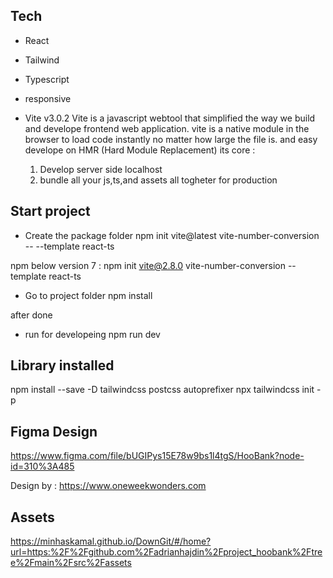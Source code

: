 <!-- ## Project Source

https://www.youtube.com/watch?v=_oO4Qi5aVZs

## Title

Build and Deploy a Fully Responsive Website with Modern UI/UX in React JS with Tailwind

## Channel

JavaScript Mastery -->

## Tech

- React
- Tailwind
- Typescript
- responsive

- Vite v3.0.2
  Vite is a javascript webtool that simplified the way we build and develope frontend web application. vite is a native module in the browser to load code instantly no matter how large the file is. and easy develope on HMR (Hard Module Replacement)
  its core :
  1. Develop server side localhost
  2. bundle all your js,ts,and assets all togheter for production

## Start project

- Create the package folder
  npm init vite@latest vite-number-conversion -- --template react-ts

npm below version 7 :
npm init vite@2.8.0 vite-number-conversion --template react-ts

- Go to project folder
  npm install

after done

- run for developeing
  npm run dev

## Library installed

npm install --save -D tailwindcss postcss autoprefixer
npx tailwindcss init -p

## Figma Design

https://www.figma.com/file/bUGIPys15E78w9bs1l4tgS/HooBank?node-id=310%3A485

Design by : https://www.oneweekwonders.com

## Assets

https://minhaskamal.github.io/DownGit/#/home?url=https:%2F%2Fgithub.com%2Fadrianhajdin%2Fproject_hoobank%2Ftree%2Fmain%2Fsrc%2Fassets

<!--

In this course, you’ll learn:
- React functional components and their reusability
- React file and folder structure
- You’ll achieve mastery using Tailwind CSS
- Fundamental CSS properties to master flex
- From soft and pleasant animations to complex gradients
- Perfectly placed media queries for satisfactory responsiveness on all devices
- And at the end, you'll learn how to deploy your websites to extremely fast servers and give them a custom domain name using Hostinger

 -->
